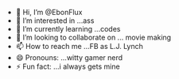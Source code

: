 - 👋 Hi, I’m @EbonFlux
- 👀 I’m interested in ...ass
- 🌱 I’m currently learning ...codes
- 💞️ I’m looking to collaborate on ... movie making 
- 📫 How to reach me ...FB as L.J. Lynch
- 😄 Pronouns: ...witty gamer nerd
- ⚡ Fun fact: ...i always gets mine

<!---
EbonFlux/EbonFlux is a ✨ special ✨ repository because its `README.md` (this file) appears on your GitHub profile.
You can click the Preview link to take a look at your changes.
--->
